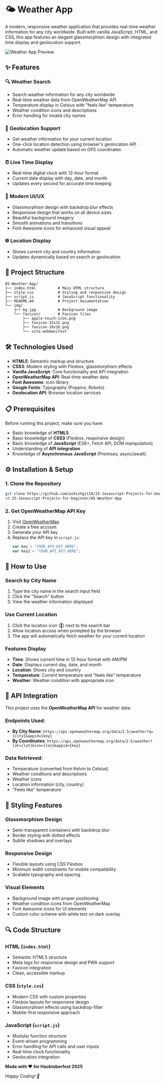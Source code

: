 # 🌤️ Weather App

A modern, responsive weather application that provides real-time weather information for any city worldwide. Built with vanilla JavaScript, HTML, and CSS, this app features an elegant glassmorphism design with integrated time display and geolocation support.

![Weather App Preview](img/Screenshot.png)

## ✨ Features

### 🔍 **Weather Search**
- Search weather information for any city worldwide
- Real-time weather data from OpenWeatherMap API
- Temperature display in Celsius with "feels like" temperature
- Weather condition icons and descriptions
- Error handling for invalid city names

### 📍 **Geolocation Support**
- Get weather information for your current location
- One-click location detection using browser's geolocation API
- Automatic weather update based on GPS coordinates

### ⏰ **Live Time Display**
- Real-time digital clock with 12-hour format
- Current date display with day, date, and month
- Updates every second for accurate time keeping

### 🎨 **Modern UI/UX**
- Glassmorphism design with backdrop blur effects
- Responsive design that works on all device sizes
- Beautiful background imagery
- Smooth animations and transitions
- Font Awesome icons for enhanced visual appeal

### 🌐 **Location Display**
- Shows current city and country information
- Updates dynamically based on search or geolocation

## 📁 Project Structure

```
05-Weather-App/
├── index.html          # Main HTML structure
├── style.css           # Styling and responsive design
├── script.js           # JavaScript functionality
├── README.md           # Project documentation
└── img/
    ├── bg.jpg          # Background image
    └── favicon/        # Favicon files
        ├── apple-touch-icon.png
        ├── favicon-32x32.png
        ├── favicon-16x16.png
        └── site.webmanifest
```

## 🛠️ Technologies Used

- **HTML5**: Semantic markup and structure
- **CSS3**: Modern styling with Flexbox, glassmorphism effects
- **Vanilla JavaScript**: Core functionality and API integration
- **OpenWeatherMap API**: Real-time weather data
- **Font Awesome**: Icon library
- **Google Fonts**: Typography (Poppins, Roboto)
- **Geolocation API**: Browser location services

## 📋 Prerequisites

Before running this project, make sure you have:

- Basic knowledge of **HTML5**
- Basic knowledge of **CSS3** (Flexbox, responsive design)
- Basic knowledge of **JavaScript** (ES6+, Fetch API, DOM manipulation)
- Understanding of **API integration**
- Knowledge of **Asynchronous JavaScript** (Promises, async/await)

## ⚙️ Installation & Setup

### 1. Clone the Repository
```bash
git clone https://github.com/ashishgit10/25-Javascript-Projects-for-beginner.git
cd 25-Javascript-Projects-for-beginner/05-Weather-App
```

### 2. Get OpenWeatherMap API Key
1. Visit [OpenWeatherMap](https://openweathermap.org/api)
2. Create a free account
3. Generate your API key
4. Replace the API key in `script.js`:
   ```javascript
   var key = "YOUR_API_KEY_HERE";
   var key2 = "YOUR_API_KEY_HERE";
   ```

## 🎯 How to Use

### Search by City Name
1. Type the city name in the search input field
2. Click the "Search" button
3. View the weather information displayed

### Use Current Location
1. Click the location icon (📍) next to the search bar
2. Allow location access when prompted by the browser
3. The app will automatically fetch weather for your current location

### Features Display
- **Time**: Shows current time in 12-hour format with AM/PM
- **Date**: Displays current day, date, and month
- **Location**: Shows city and country
- **Temperature**: Current temperature and "feels like" temperature
- **Weather**: Weather condition with appropriate icon

## 🔧 API Integration

This project uses the **OpenWeatherMap API** for weather data:

### Endpoints Used:
- **By City Name**: `https://api.openweathermap.org/data/2.5/weather?q={city}&appid={key}`
- **By Coordinates**: `https://api.openweathermap.org/data/2.5/weather?lat={lat}&lon={lon}&appid={key}`

### Data Retrieved:
- Temperature (converted from Kelvin to Celsius)
- Weather conditions and descriptions
- Weather icons
- Location information (city, country)
- "Feels like" temperature

## 🎨 Styling Features

### Glassmorphism Design
- Semi-transparent containers with backdrop blur
- Border styling with dotted effects
- Subtle shadows and overlays

### Responsive Design
- Flexible layouts using CSS Flexbox
- Minimum width constraints for mobile compatibility
- Scalable typography and spacing

### Visual Elements
- Background image with proper positioning
- Weather condition icons from OpenWeatherMap
- Font Awesome icons for UI elements
- Custom color scheme with white text on dark overlay

## 🔍 Code Structure

### HTML (`index.html`)
- Semantic HTML5 structure
- Meta tags for responsive design and PWA support
- Favicon integration
- Clean, accessible markup

### CSS (`style.css`)
- Modern CSS with custom properties
- Flexbox layouts for responsive design
- Glassmorphism effects using backdrop-filter
- Mobile-first responsive approach

### JavaScript (`script.js`)
- Modular function structure
- Event-driven programming
- Error handling for API calls and user inputs
- Real-time clock functionality
- Geolocation integration


**Made with ❤️ for Hacktoberfest 2025**

*Happy Coding! 🚀*
